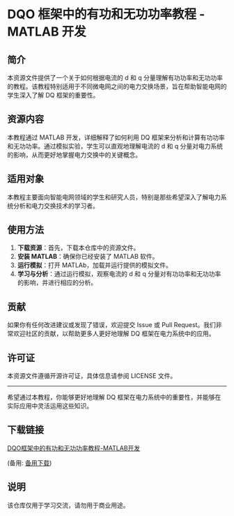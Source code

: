 # DQO 框架中的有功和无功功率教程 - MATLAB 开发

## 简介

本资源文件提供了一个关于如何根据电流的 d 和 q 分量理解有功功率和无功功率的教程。该教程特别适用于不同微电网之间的电力交换场景，旨在帮助智能电网的学生深入了解 DQ 框架的重要性。

## 资源内容

本教程通过 MATLAB 开发，详细解释了如何利用 DQ 框架来分析和计算有功功率和无功功率。通过模拟实验，学生可以直观地理解电流的 d 和 q 分量对电力系统的影响，从而更好地掌握电力交换中的关键概念。

## 适用对象

本教程主要面向智能电网领域的学生和研究人员，特别是那些希望深入了解电力系统分析和电力交换技术的学习者。

## 使用方法

1. **下载资源**：首先，下载本仓库中的资源文件。
2. **安装 MATLAB**：确保你已经安装了 MATLAB 软件。
3. **运行模拟**：打开 MATLAb，加载并运行提供的模拟文件。
4. **学习与分析**：通过运行模拟，观察电流的 d 和 q 分量对有功功率和无功功率的影响，并进行相应的分析。

## 贡献

如果你有任何改进建议或发现了错误，欢迎提交 Issue 或 Pull Request。我们非常欢迎社区的贡献，以帮助更多人更好地理解 DQ 框架在电力系统中的应用。

## 许可证

本资源文件遵循开源许可证，具体信息请参阅 LICENSE 文件。

---

希望通过本教程，你能够更好地理解 DQ 框架在电力系统中的重要性，并能够在实际应用中灵活运用这些知识。

## 下载链接
[DQO框架中的有功和无功功率教程-MATLAB开发](https://pan.quark.cn/s/783cf2bb0511) 

(备用: [备用下载](https://pan.baidu.com/s/1WqYNBVQdgCAEe6-g5m0Ohw?pwd=1234))

## 说明

该仓库仅用于学习交流，请勿用于商业用途。
